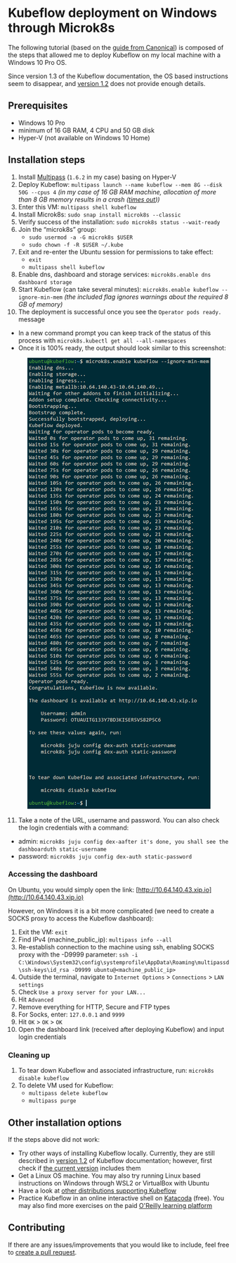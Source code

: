# Kubeflow deployment on Windows through Microk8s

The following tutorial (based on the [guide from Canonical](https://ubuntu.com/tutorials/deploy-kubeflow-ubuntu-windows-mac#1-overview)) is composed of the steps that allowed me to deploy Kubeflow on my local machine with a Windows 10 Pro OS.

Since version 1.3 of the Kubeflow documentation, the OS based instructions seem to disappear, and [version 1.2](https://v1-2-branch.kubeflow.org/docs/started/workstation/getting-started-windows/) does not provide enough details.

## Prerequisites 

* Windows 10 Pro
* minimum of 16 GB RAM, 4 CPU and 50 GB disk
* Hyper-V (not available on Windows 10 Home)

## Installation steps

1. Install [Multipass](https://multipass.run/) (`1.6.2` in my case)  basing on Hyper-V
2. Deploy Kubeflow: `multipass launch --name kubeflow --mem 8G --disk 50G --cpus 4` _(in my case of 16 GB RAM machine, allocation of more than 8 GB memory results in a crash ([times out](https://github.com/canonical/multipass/issues/706)))_
3. Enter this VM: `multipass shell kubeflow`
4. Install Microk8s: `sudo snap install microk8s --classic`
5. Verify success of the installation: `sudo microk8s status --wait-ready`
6. Join the “microk8s” group:
   * `sudo usermod -a -G microk8s $USER`
   * `sudo chown -f -R $USER ~/.kube`
7. Exit and re-enter the Ubuntu session for permissions to take effect:
   * `exit`
   * `multipass shell kubeflow`
8. Enable dns, dashboard and storage services: `microk8s.enable dns dashboard storage`
9. Start Kubeflow (can take several minutes): `microk8s.enable kubeflow --ignore-min-mem` _(the included flag ignores warnings about the required 8 GB of memory)_
10. The deployment is successful once you see the `Operator pods ready.` message
   * In a new command prompt you can keep track of the status of this process with `microk8s.kubectl get all --all-namespaces`
   * Once it is 100% ready, the output should look similar to this screenshot:
<p align="center">
  <img src="available-kubeflow-information.png" alt="Available Kubeflow Information">

11. Take a note of the URL, username and password. You can also check the login credentials with a command:
   * admin: `microk8s juju config dex-aafter it's done, you shall see the dashboarduth static-username`
   * password: `microk8s juju config dex-auth static-password` 

### Accessing the dashboard

On Ubuntu, you would simply open the link: [http://10.64.140.43.xip.io](http://10.64.140.43.xip.io)

However, on Windows it is a bit more complicated (we need to create a SOCKS proxy to access the Kubeflow dashboard):
1. Exit the VM: `exit`
2. Find IPv4 (machine_public_ip): `multipass info --all`
3. Re-establish connection to the machine using ssh, enabling SOCKS proxy with the -D9999 parameter: `ssh -i C:\Windows\System32\config\systemprofile\AppData\Roaming\multipassd\ssh-keys\id_rsa -D9999 ubuntu@<machine_public_ip>`
4. Outside the terminal, navigate to `Internet Options` > `Connections` > `LAN settings`
5. Check `Use a proxy server for your LAN...`
6. Hit `Advanced`
7. Remove everything for HTTP, Secure and FTP types
8. For Socks, enter: `127.0.0.1` and `9999`
9. Hit `OK` > `OK` > `OK`
10. Open the dashboard link (received after deploying Kubeflow) and input login credentials

### Cleaning up

1. To tear down Kubeflow and associated infrastructure, run: `microk8s disable kubeflow`
2. To delete VM used for Kubeflow:
   * `multipass delete kubeflow`
   * `multipass purge`

## Other installation options

If the steps above did not work:
* Try other ways of installing Kubeflow locally. Currently, they are still described in [version 1.2](https://v1-2-branch.kubeflow.org/docs/started/workstation/getting-started-windows/) of Kubeflow documentation; however, first check if [the current version](https://www.kubeflow.org/docs/started/installing-kubeflow/) includes them
* Get a Linux OS machine. You may also try running Linux based instructions on Windows through WSL2 or VirtualBox with Ubuntu
* Have a look at [other distributions supporting Kubeflow](https://www.kubeflow.org/docs/distributions/)
* Practice Kubeflow in an online interactive shell on [Katacoda](https://www.katacoda.com/kubeflow) (free). You may also find more exercises on the paid [O'Reilly learning platform](https://learning.oreilly.com/home/)

## Contributing
If there are any issues/improvements that you would like to include, feel free to [create a pull request](https://github.com/pyxelr/kubeflow-deploy-on-windows/pulls).
